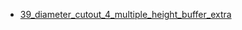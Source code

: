 * [39_diameter_cutout_4_multiple_height_buffer_extra](39_diameter_cutout_4_multiple_height_buffer_extra)
